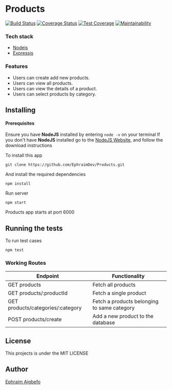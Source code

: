 # Products

[![Build Status](https://travis-ci.org/EphraimDev/Products.svg?branch=develop)](https://travis-ci.org/EphraimDev/Products)
[![Coverage Status](https://coveralls.io/repos/github/EphraimDev/Products/badge.svg?branch=develop)](https://coveralls.io/github/EphraimDev/Products?branch=develop)
[![Test Coverage](https://api.codeclimate.com/v1/badges/4ab38ab780ad6587807f/test_coverage)](https://codeclimate.com/github/EphraimDev/Products/test_coverage)
[![Maintainability](https://api.codeclimate.com/v1/badges/4ab38ab780ad6587807f/maintainability)](https://codeclimate.com/github/EphraimDev/Products/maintainability)

### Tech stack

- [Nodejs](https://nodejs.org/en/)
- [Expressjs](https://expressjs.com/)

### Features

- Users can create add new products.
- Users can view all products.
- Users can view the details of a product.
- Users can select products by category.

## Installing

#### Prerequisites

Ensure you have **NodeJS** installed by entering `node -v` on your terminal
If you don't have **NodeJS** installed go to the [NodeJS Website](http://nodejs.org), and follow the download instructions

To install this app

```
git clone https://github.com/EphraimDev/Products.git
```

And install the required dependencies

```
npm install
```

Run server

```
npm start
```

Products app starts at port 6000

## Running the tests

To run test cases

```
npm test
```

### Working Routes

<table>
<thead>
<tr>
<th>Endpoint</th>
<th>Functionality</th>
</tr>
</thead>
<tbody>
<tr>
<td>GET products</td>
<td>Fetch all products</td>
</tr>
<tr>
<td>GET products/:productId</td>
<td>Fetch a single product</td>
</tr>
<tr>
<td>GET products/categories/:category</td>
<td>Fetch a products belonging to same category</td>
</tr>
<tr>
<td>POST products/create</td>
<td>Add a new product to the database</td>
</tr>
</tbody></table>

## License

This projects is under the MIT LICENSE

## Author 

[Ephraim Aigbefo](https://github.com/EphraimDev)